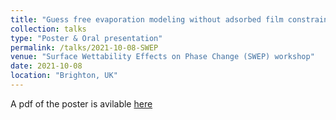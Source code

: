 ```yaml
---
title: "Guess free evaporation modeling without adsorbed film constraints"
collection: talks
type: "Poster & Oral presentation"
permalink: /talks/2021-10-08-SWEP
venue: "Surface Wettability Effects on Phase Change (SWEP) workshop"
date: 2021-10-08
location: "Brighton, UK"
---
```


A pdf of the poster is avilable [here](http://kishanbellur.github.io/files/Bellur_SWEP_poster_2021.pdf)
